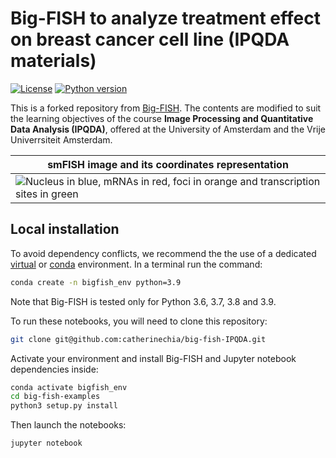# Big-FISH to analyze treatment effect on breast cancer cell line (IPQDA materials)

[![License](https://img.shields.io/badge/license-BSD%203--Clause-green)](https://github.com/fish-quant/big-fish/blob/master/LICENSE)
[![Python version](https://img.shields.io/pypi/pyversions/big-fish.svg)](https://pypi.python.org/pypi/big-fish/)

This is a forked repository from [Big-FISH](https://github.com/fish-quant/big-fish). The contents are modified to suit the learning objectives of the course **Image Processing and Quantitative Data Analysis (IPQDA)**, offered at the University of Amsterdam and the Vrije Univerrsiteit Amsterdam. 

| smFISH image and its coordinates representation |
| ------------- |
| ![](images/plot_cell.png "Nucleus in blue, mRNAs in red, foci in orange and transcription sites in green") |

## Local installation

To avoid dependency conflicts, we recommend the the use of a dedicated [virtual](https://docs.python.org/3.6/library/venv.html) or [conda](https://docs.conda.io/projects/conda/en/latest/user-guide/tasks/manage-environments.html) environment.  In a terminal run the command:

```bash
conda create -n bigfish_env python=3.9
```

Note that Big-FISH is tested only for Python 3.6, 3.7, 3.8 and 3.9.

To run these notebooks, you will need to clone this repository:

```bash
git clone git@github.com:catherinechia/big-fish-IPQDA.git
```

Activate your environment and install Big-FISH and Jupyter notebook dependencies inside:

```bash
conda activate bigfish_env
cd big-fish-examples
python3 setup.py install
```

Then launch the notebooks:

```bash
jupyter notebook
```


